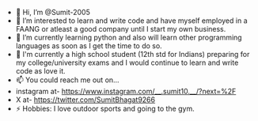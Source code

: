 - 👋 Hi, I’m @Sumit-2005
- 👀 I’m interested to learn and write code and have myself employed in a FAANG or atleast a good company until I start my own business.
- 🌱 I’m currently learning python and also will learn other programming languages as soon as I get the time to do so.
- 💞️ I'm currently a high school student (12th std for Indians) preparing for my college/university exams and I would continue to learn and write code as love it.
- 📫 You could reach me out on...
- instagram at- https://www.instagram.com/__.sumit10.__/?next=%2F
- X at- https://twitter.com/SumitBhagat9266
- ⚡ Hobbies: I love outdoor sports and going to the gym.

<!---
Sumit-2005/Sumit-2005 is a ✨ special ✨ repository because its `README.md` (this file) appears on your GitHub profile.
You can click the Preview link to take a look at your changes.
--->
